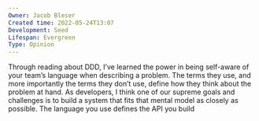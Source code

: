 ```yaml
---
Owner: Jacob Bleser
Created time: 2022-05-24T13:07
Development: Seed
Lifespan: Evergreen
Type: Opinion
---
```

Through reading about DDD, I’ve learned the power in being self-aware of your team’s language when describing a problem. The terms they use, and more importantly the terms they don’t use, define how they think about the problem at hand. As developers, I think one of our supreme goals and challenges is to build a system that fits that mental model as closely as possible. The language you use defines the API you build